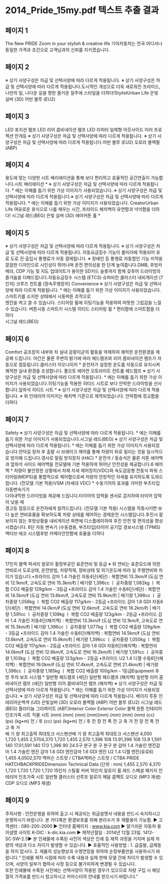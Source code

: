 # 2014_Pride_15my.pdf 텍스트 추출 결과

## 페이지 1

The New PRIDE
Zoom in your stylish & creative life
              기아자동차는 전국 어디서나 동일한 가격과 조건으로 고객님과의 신뢰를 지키겠습니다.

## 페이지 2

※ 상기 사양구성은 차급 및 선택사양에 따라 다르게 적용됩니다.   ※ 상기 사양구성은 차급 및 선택사양에 따라 다르게 적용됩니다.도시적인 개성으로
더욱 새로워진 프라이드,
나만의 일, 나다운 길을 향한 
즐거운 질주에 
스타일을 더하다!StylistUrban Life
은빛 실버 (3D) 
어반 블루 (EU2)

## 페이지 3

LED 포지션 램프 LED 리어 콤비네이션 램프 LED 리피터 일체형 아웃사이드 미러 프로젝션 안개등 
※ 상기 사양구성은 차급 및 선택사양에 따라 다르게 적용됩니다. ※ 상기 사양구성은 차급 및 선택사양에 따라 다르게 적용됩니다.어반 블루 (EU2)
오로라 블랙펄 (ABP) 

## 페이지 4

용도에 맞는 다양한 
시트 배리에이션을 통해 보다 편리하고 
효율적인 공간연출이 가능합니다.시트 배리에이션  * 
※ 상기 사양구성은 차급 및 선택사양에 따라 다르게 적용됩니다.   * 에는 이해를 돕기 위한 가상 이미지가 사용되었습니다. ※ 상기 사양구성은 차급 및 선택사양에 따라 다르게 적용됩니다.※ 상기 사양구성은 차급 및 선택사양에 따라 다르게 적용됩니다.   * 에는 이해를 돕기 위한 가상 이미지가 사용되었습니다.
CreatorUrban Life
여유로운 휴식으로
나를 채우는 시간,
프라이드 해치백이
유연함과 넉넉함을 더하다!
시그널 레드(BEG) 은빛 실버 (3D) 에어커튼 홀  * 

## 페이지 5

※ 상기 사양구성은 차급 및 선택사양에 따라 다르게 적용됩니다.
 ※ 상기 사양구성은 차급 및 선택사양에 따라 다르게 적용됩니다.
자동요금징수 기능이 룸미러에 적용되어 유료 도로 
진·출입시 통행료가 자동 결제됩니다.
※ 장애인 등 통행료 자동할인 기능 미적용
깔끔한 디자인으로 시인성이 뛰어나며 운전 편의성을 
한 단계 높여줍니다.DMB, 후방카메라, CDP 기능 및 지도 업데이트가 용이한 
SD카드 슬롯까지 함께 갖추어 드라이빙의 즐거움을 
더해드립니다.자동요금징수 시스템 (ETCS) 
슈퍼비전 클러스터  내비게이션 (7인치) 
크루즈 컨트롤 (정속주행장치) Convenience
※ 상기 사양구성은 차급 및 선택사양에 따라 다르게 적용됩니다.   * 에는 이해를 돕기 위한 가상 이미지가 사용되었습니다.
스마트키를 소지한 상태에서 
시동버튼 조작으로  
엔진을 켜고 끌 수 있습니다. 스티어링 휠에 히팅기능을 적용하여 따뜻한 
그립감을 느낄 수 있습니다.
버튼시동 스마트키 시스템  히티드 스티어링 휠  * 
편리함에 스마트함을 더하다  
시그널 레드(BEG) 

## 페이지 6

Comfort
공조장치 내부와 차 실내 곰팡이균의 활동을 
억제하여 쾌적한 운전환경을 제공해 드립니다. 
야간은 물론 주변의 밝기에 따라 헤드램프와 
리어 콤비네이션 램프가 자동으로 점등됩니다.클러스터 이오나이저 * 
운전자가 설정한 온도를 자동으로 유지시켜 
쾌적한 실내 환경을 조성합니다. 풀오토 에어컨   오토라이트 컨트롤 헤드램프 
※ 상기 사양구성은 차급 및 선택사양에 따라 다르게 적용됩니다.   * 에는 이해를 돕기 위한 가상 이미지가 사용되었습니다.히팅기능을 적용한 
히티드 시트로 보다 안락한 
드라이빙을 선사합니다.앞좌석 히티드 시트  * 
※ 상기 사양구성은 차급 및 선택사양에 따라 다르게 적용됩니다.     ※ 위 인테리어 이미지는 해치백 기준으로 제작되었습니다. 안락함에 정교함을 더하다 

## 페이지 7

Safety
※ 상기 사양구성은 차급 및 선택사양에 따라 다르게 적용됩니다.   * 에는 이해를 돕기 위한 가상 이미지가 사용되었습니다.시그널 레드(BEG) 
※ 상기 사양구성은 차급 및 선택사양에 따라 다르게 적용됩니다.   * 에는 이해를 돕기 위한 가상 이미지가 사용되었습니다.언덕길 정차 후 출발 시 브레이크 제어를 통해 차량이 
뒤로 밀리는 것을 일시적으로 방지해 드립니다.경사로 밀림 방지장치 (HAC)  *
운전석 / 동승석은 물론 커튼 에어백과 앞좌석 사이드 에어백을 
전모델에 기본 적용하여 뛰어난 안전성을 제공합니다.6 에어백  *
차량이 불안정한 상황에서 차체 자세 제어장치(VDC)와 
속도감응형 전동식 파워 스티어링(MDPS)을 
통합적으로 제어함으로써 차량의 안정적인 자세를 
유지하도록 도와드립니다. (전모델 기본 적용)VSM (차세대 VDC) * 
수동기어의 효과를 가미한 부츠타입 자동변속기가  
다이내믹한 드라이빙을 제공해 드립니다.타이어의 압력을 센서로 감지하여 타이어 압력이 낮을 때  
경고등 점등으로 운전자에게 알려드립니다. 
(전모델 기본 적용)
시스템을 작동시키면 보다 높은 연비효율을 확보하도록 
차량 상태를 제어하는 경제운전 시스템입니다.후진시 잘보이지 않는 후방상황을 내비게이션 화면에 
디스플레이하여 후진 안전 및 편의성을 향상시켰습니다.
6단 자동 변속기 (수동겸용, 부츠타입)타이어 공기압 경보시스템 (TPMS)
액티브 에코 시스템후방 카메라안전함에 효율을 더하다 


## 페이지 8

17인치 
블랙 럭셔리 알로이 휠정부공인 표준연비 및 등급
※ 위 연비는 표준모드에 의한 연비로서 도로상태, 운전방법, 차량적재, 정비상태 및 외기온도에 따라 실 주행연비와 차이가 있습니다.•프라이드 감마 1.4 가솔린 자동4단(세단)  : 복합연비 13.3km/ℓ  (도심 연비 12.1km/ℓ, 고속도로 연비 15.3km/ℓ)  |  배기량 1,396cc  ㅣ 공차중량 1,082kg  ㅣ 복합 CO2 배출량 129g/km  - 3등급
•프라이드 감마 1.4 가솔린 수동6단(세단) : 복합연비 14.5km/ℓ (도심 연비 13.6km/ℓ, 고속도로 연비 15.9km/ℓ)  |  배기량 1,396cc ㅣ 공차중량 1,056kg ㅣ 복합 CO2 배출량 117g/km  - 2등급
•프라이드 감마 1.6 GDI 자동6단(세단)  : 복합연비 14.0km/ℓ (도심 연비 12.6km/ℓ, 고속도로 연비 16.2km/ℓ) |  배기량 1,591cc ㅣ 공차중량 1,109kg ㅣ 복합 CO2 배출량 123g/km  - 2등급 
•프라이드 감마 1.4 가솔린 자동4단(해치백)  : 복합연비 13.3km/ℓ (도심 연비 12.1km/ℓ, 고속도로 연비 15.3km/ℓ)  |  배기량 1,396cc ㅣ 공차중량 1,077kg ㅣ 복합 CO2 배출량 129g/km  - 3등급
•프라이드 감마 1.4 가솔린 수동6단(해치백)  : 복합연비 14.5km/ℓ (도심 연비 13.6km/ℓ, 고속도로 연비 15.9km/ℓ)  |  배기량 1,396cc ㅣ 공차중량 1,050kg ㅣ 복합 CO2 배출량 117g/km  - 2등급
•프라이드 감마 1.6 GDI 자동6단(해치백) : 복합연비 14.0km/ℓ (도심 연비 12.6km/ℓ, 고속도로 연비 16.2km/ℓ) |  배기량 1,591cc ㅣ 공차중량 1,103kg  ㅣ 복합 CO2 배출량 123g/km  - 2등급
•프라이드 U2 1.4 디젤 수동6단(해치백)  : 복합연비 19.0km/ℓ (도심 연비 17.4km/ℓ, 고속도로 연비 21.4km/ℓ)  |  배기량 1,396cc  ㅣ 공차중량 1,185kg ㅣ 복합 CO2 배출량 100g/km  - 1등급Equipment
후방 주차 보조 시스템  * 
 일반형 헤드램프 (세단)
 일반형 헤드램프 (해치백)
 일반형 리어 콤비네이션 램프 (세단)
 일반형 리어 콤비네이션 램프 (해치백)
※ 상기 사양구성은 차급 및 선택사양에 따라 다르게 적용됩니다.   * 에는 이해를 돕기 위한 가상 이미지가 사용되었습니다. ※ 상기 사양구성은 차급 및 선택사양에 따라 다르게 적용됩니다.
베이지 투톤 인테리어순백색 (UD) 은빛실버 (3D) 오로라 블랙펄 (ABP) 어반 블루 (EU2) 시그널 레드 (BEG) 플라티늄 그라파이트 (ABT)Interior Color Exterior Color
블랙 원톤 인테리어
인조가죽 시트 직물 시트 (mm)
(mm)
(mm)
(mm)(mm)
(mm)
(mm)
(mm)
(cc)
(ps)
(kg•m)
전 / 후 (cc)
(ps)
(kg•m)
전 / 후 
전     장
전     폭
전     고
축     거       전     장
전     폭
전     고
축     거       
배  기  량
최고출력
최대토크
서스펜션배  기  량
최고출력
최대토크
서스펜션
4,050
1,720
1,455
2,5704,370
1,720
1,455
2,570
1,396
108
13.91,396
108
13.9
1,591
140
17.01,591
140
17.0
1,396
90
24.5구             분구             분
구             분구             분
감마 1.4 가솔린 엔진감마 1.4 가솔린 엔진
감마 1.6 GDI 엔진감마 1.6 GDI 엔진
U2 1.4 디젤 엔진(유로6)
1,455
4,0502,570
맥퍼슨 스트럿 / CTBA맥퍼슨 스트럿 / CTBA
PRIDE HATCHBACKPRIDEDimension Technical Data
(단위 : mm)
1,455
2,570
4,370
1,720 1,720
1,720 1,720
15인치 스틸휠 커버
15인치 알로이 휠
레드 스페셜 패키지 인테리어 
인조가죽 시트 
일반형 클러스터 
 선루프
 알로이 페달 
 콤팩트 오디오 (MP3 재생)
 CDP 오디오 (MP3 재생)

## 페이지 9

  주의사항 : 안전운행을 위하여 출고 시 제공되는 취급설명서 내용을 반드시 숙지하시고 운행하시기 바랍니다.
  본 카다록은 환경보호를 위해 분리수거 후 재활용이 가능함.
  ▶ 고객센터 : 080-200-2000
  ▶ 인터넷 홈페이지 : www.kia.com                  ▶ 알기쉬운 자동차 용어설명 사이트 K-DIC : k-dic.kia.com
  ▶ 제작년월일 : 2014년 12월 23일.   1412-SC·SW-2.5▶ 본 인쇄물에 수록된 사진의 색상은 인쇄 등 제작 과정을 거치며 실제 차량의 색상과 다소 차이가 발생할 수 있습니다.
▶ 효율적인 사용방법 : 1. 급출발, 급제동을 하지 맙시다.  2. 제품의 성능향상과 수명연장을 위하여 순정부품만을 사용하시기 바랍니다.“  인쇄물 제작 시점에 따라 수록 내용과 실제 판매 모델 간에 차이가 발생할 수 있으며, 사양의 일부가 협력사 사정 등으로 불가피하게 변경될 수 있습니다.  
또한 인쇄물에 수록된 사진에는 선택사양이 적용된 경우가 있으므로 차량 구입 시 해당월의 가격표를 반드시 참고하시고 카마스터의 안내를 받으시기 바랍니다.”


